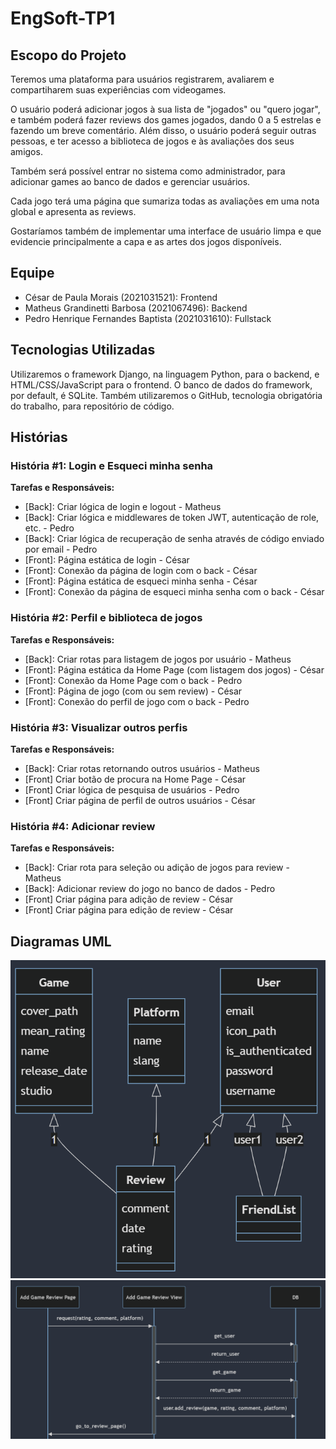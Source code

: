 # EngSoft-TP1

## Escopo do Projeto
Teremos uma plataforma para usuários registrarem, avaliarem e compartiharem suas experiências com videogames. 

O usuário poderá adicionar jogos à sua lista de "jogados" ou "quero jogar", e também poderá fazer reviews dos games jogados, dando 0 a 5 estrelas e fazendo um breve comentário. Além disso, o usuário poderá seguir outras pessoas, e ter acesso a biblioteca de jogos e às avaliações dos seus amigos.

Também será possível entrar no sistema como administrador, para adicionar games ao banco de dados e gerenciar usuários.

Cada jogo terá uma página que sumariza todas as avaliações em uma nota global e apresenta as reviews.

Gostaríamos também de implementar uma interface de usuário limpa e que evidencie principalmente a capa e as artes dos jogos disponíveis.


## Equipe
* César de Paula Morais (2021031521): Frontend
* Matheus Grandinetti Barbosa (2021067496): Backend
* Pedro Henrique Fernandes Baptista (2021031610): Fullstack

## Tecnologias Utilizadas
Utilizaremos o framework Django, na linguagem Python, para o backend, e HTML/CSS/JavaScript para o frontend. O banco de dados do framework, por default, é SQLite.
Também utilizaremos o GitHub, tecnologia obrigatória do trabalho, para repositório de código.

## Histórias
### História #1: Login e Esqueci minha senha
**Tarefas e Responsáveis:**
* [Back]: Criar lógica de login e logout - Matheus
* [Back]: Criar lógica e middlewares de token JWT, autenticação de role, etc. - Pedro
* [Back]: Criar lógica de recuperação de senha através de código enviado por email - Pedro
* [Front]: Página estática de login - César
* [Front]: Conexão da página de login com o back - César
* [Front]: Página estática de esqueci minha senha - César
* [Front]: Conexão da página de esqueci minha senha com o back - César

### História #2: Perfil e biblioteca de jogos
**Tarefas e Responsáveis:**
* [Back]: Criar rotas para listagem de jogos por usuário - Matheus
* [Front]: Página estática da Home Page (com listagem dos jogos) - César
* [Front]: Conexão da Home Page com o back - Pedro
* [Front]: Página de jogo (com ou sem review) - César
* [Front]: Conexão do perfil de jogo com o back - Pedro

### História #3: Visualizar outros perfis
**Tarefas e Responsáveis:**
* [Back]: Criar rotas retornando outros usuários - Matheus
* [Front] Criar botão de procura na Home Page - César
* [Front] Criar lógica de pesquisa de usuários - Pedro
* [Front] Criar página de perfil de outros usuários - César

### História #4: Adicionar review
**Tarefas e Responsáveis:**
* [Back]: Criar rota para seleção ou adição de jogos para review - Matheus
* [Back]: Adicionar review do jogo no banco de dados - Pedro
* [Front] Criar página para adição de review - César
* [Front] Criar página para edição de review - César

## Diagramas UML
![alt text](<readme_images/diagrama_de_classe.png>)
![alt text](<readme_images/diagrama_de_seq.png>)
